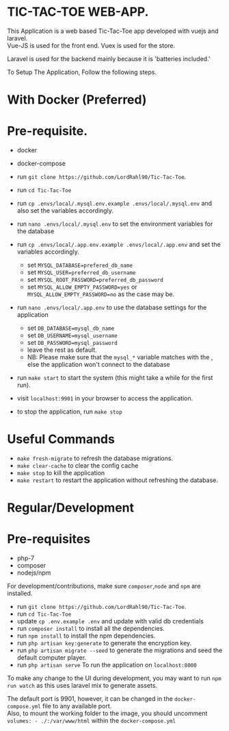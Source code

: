 # TIC-TAC-TOE WEB-APP.
This Application is a web based Tic-Tac-Toe app developed with vuejs and laravel.<br />
Vue-JS is used for the front end. Vuex is used for the store.<br />

Laravel is used for the backend mainly because it is 'batteries included.'



To Setup The Application, Follow the following steps.
# With Docker (Preferred)

# Pre-requisite.
* docker
* docker-compose


* run `git clone https://github.com/LordRahl90/Tic-Tac-Toe`.
* run `cd Tic-Tac-Toe`
* run `cp .envs/local/.mysql.env.example .envs/local/.mysql.env` and also set the variables accordingly.
* run `nano .envs/local/.mysql.env` to set the environment variables for the database
* run `cp .envs/local/.app.env.example .envs/local/.app.env`  and set the variables accordingly.
    * set `MYSQL_DATABASE=prefered_db_name`
    * set `MYSQL_USER=preferred_db_username`
    * set `MYSQL_ROOT_PASSWORD=preferred_db_password`
    * set `MYSQL_ALLOW_EMPTY_PASSWORD=yes` or `MYSQL_ALLOW_EMPTY_PASSWORD=no` as the case may be.
* run `nano .envs/local/.app.env` to use the database settings for the application <br />
    * set `DB_DATABASE=mysql_db_name`
    * set `DB_USERNAME=mysql_username`
    * set `DB_PASSWORD=mysql_password`
    * leave the rest as default. <br />
    * NB: Please make sure that the `mysql_*` variable matches with the , else the application won't connect to the database <br />
* run `make start` to start the system (this might take a while for the first run).
* visit `localhost:9901` in your browser to access the application.
* to stop the application, run `make stop`

# Useful Commands

* `make fresh-migrate` to refresh the database migrations.
* `make clear-cache` to clear the config cache
* `make stop` to kill the application
* `make restart` to restart the application without refreshing the database.


# Regular/Development

# Pre-requisites
* php-7
* composer
* nodejs/npm

For development/contributions, make sure `composer`,`node` and `npm` are installed.
* run `git clone https://github.com/LordRahl90/Tic-Tac-Toe`.
* run `cd Tic-Tac-Toe`
* update `cp .env.example .env` and update with valid db credentials
* run `composer install` to install all the dependencies.
* run `npm install` to install the npm dependencies.
* run `php artisan key:generate` to generate the encryption key.
* run `php artisan migrate --seed` to generate the migrations and seed the default computer player.
* run `php artisan serve` To run the application on `localhost:8000`

To make any change to the UI during development, you may want to run `npm run watch` as this uses laravel mix to generate assets.


The default port is 9901, however, it can be changed in the `docker-compose.yml` file to any available port.<br />
Also, to mount the working folder to the image, you should uncomment 
`
    volumes:
      - ./:/var/www/html
 `
within the `docker-compose.yml`

